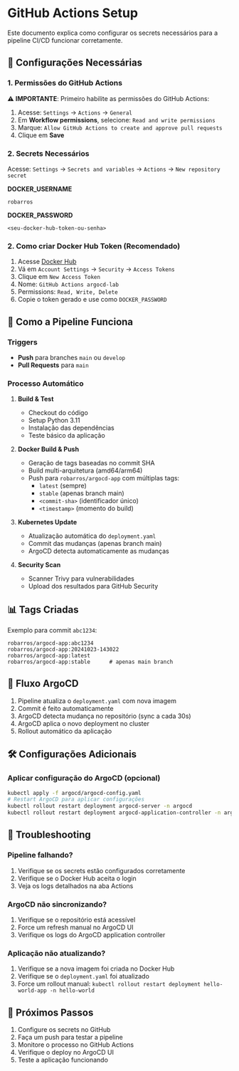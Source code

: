 # GitHub Actions Setup

Este documento explica como configurar os secrets necessários para a pipeline CI/CD funcionar corretamente.

## 🔐 Configurações Necessárias

### 1. Permissões do GitHub Actions

⚠️ **IMPORTANTE**: Primeiro habilite as permissões do GitHub Actions:

1. Acesse: `Settings` → `Actions` → `General`
2. Em **Workflow permissions**, selecione: `Read and write permissions`
3. Marque: `Allow GitHub Actions to create and approve pull requests`
4. Clique em **Save**

### 2. Secrets Necessários

Acesse: `Settings` → `Secrets and variables` → `Actions` → `New repository secret`

**DOCKER_USERNAME**
```
robarros
```

**DOCKER_PASSWORD**
```
<seu-docker-hub-token-ou-senha>
```

### 2. Como criar Docker Hub Token (Recomendado)

1. Acesse [Docker Hub](https://hub.docker.com/)
2. Vá em `Account Settings` → `Security` → `Access Tokens`
3. Clique em `New Access Token`
4. Nome: `GitHub Actions argocd-lab`
5. Permissions: `Read, Write, Delete`
6. Copie o token gerado e use como `DOCKER_PASSWORD`

## 🚀 Como a Pipeline Funciona

### Triggers
- **Push** para branches `main` ou `develop`
- **Pull Requests** para `main`

### Processo Automático

1. **Build & Test**
   - Checkout do código
   - Setup Python 3.11
   - Instalação das dependências
   - Teste básico da aplicação

2. **Docker Build & Push**
   - Geração de tags baseadas no commit SHA
   - Build multi-arquitetura (amd64/arm64)
   - Push para `robarros/argocd-app` com múltiplas tags:
     - `latest` (sempre)
     - `stable` (apenas branch main)
     - `<commit-sha>` (identificador único)
     - `<timestamp>` (momento do build)

3. **Kubernetes Update**
   - Atualização automática do `deployment.yaml`
   - Commit das mudanças (apenas branch main)
   - ArgoCD detecta automaticamente as mudanças

4. **Security Scan**
   - Scanner Trivy para vulnerabilidades
   - Upload dos resultados para GitHub Security

## 📊 Tags Criadas

Exemplo para commit `abc1234`:
```
robarros/argocd-app:abc1234
robarros/argocd-app:20241023-143022
robarros/argocd-app:latest
robarros/argocd-app:stable      # apenas main branch
```

## 🔄 Fluxo ArgoCD

1. Pipeline atualiza o `deployment.yaml` com nova imagem
2. Commit é feito automaticamente
3. ArgoCD detecta mudança no repositório (sync a cada 30s)
4. ArgoCD aplica o novo deployment no cluster
5. Rollout automático da aplicação

## 🛠️ Configurações Adicionais

### Aplicar configuração do ArgoCD (opcional)
```bash
kubectl apply -f argocd/argocd-config.yaml
# Restart ArgoCD para aplicar configurações
kubectl rollout restart deployment argocd-server -n argocd
kubectl rollout restart deployment argocd-application-controller -n argocd
```

## 🐛 Troubleshooting

### Pipeline falhando?
1. Verifique se os secrets estão configurados corretamente
2. Verifique se o Docker Hub aceita o login
3. Veja os logs detalhados na aba Actions

### ArgoCD não sincronizando?
1. Verifique se o repositório está acessível
2. Force um refresh manual no ArgoCD UI
3. Verifique os logs do ArgoCD application controller

### Aplicação não atualizando?
1. Verifique se a nova imagem foi criada no Docker Hub
2. Verifique se o `deployment.yaml` foi atualizado
3. Force um rollout manual: `kubectl rollout restart deployment hello-world-app -n hello-world`

## 🎯 Próximos Passos

1. Configure os secrets no GitHub
2. Faça um push para testar a pipeline
3. Monitore o processo no GitHub Actions
4. Verifique o deploy no ArgoCD UI
5. Teste a aplicação funcionando